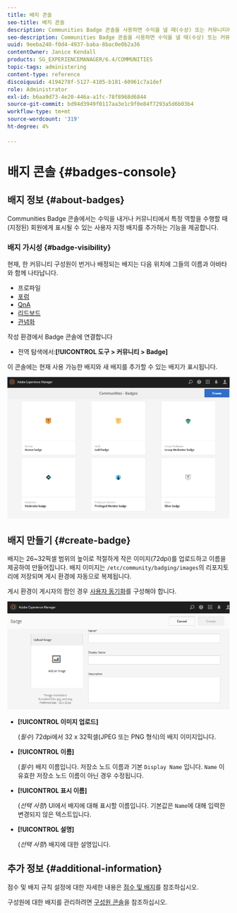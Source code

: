 ```yaml
---
title: 배지 콘솔
seo-title: 배지 콘솔
description: Communities Badge 콘솔을 사용하면 수익을 낼 때(수상) 또는 커뮤니티에서 특정 역할을 수행할 때(지정된) 회원에게 표시될 수 있는 사용자 지정 배지를 추가할 수 있습니다
seo-description: Communities Badge 콘솔을 사용하면 수익을 낼 때(수상) 또는 커뮤니티에서 특정 역할을 수행할 때(지정된) 회원에게 표시될 수 있는 사용자 지정 배지를 추가할 수 있습니다
uuid: 9eeba240-f0d4-4937-baba-8bac0e0b2a36
contentOwner: Janice Kendall
products: SG_EXPERIENCEMANAGER/6.4/COMMUNITIES
topic-tags: administering
content-type: reference
discoiquuid: 4194278f-5127-4105-b181-60961c7a1def
role: Administrator
exl-id: b6aa9d73-4e20-446a-a1fc-78f8968d6844
source-git-commit: bd94d3949f0117aa3e1c9f0e84f7293a5d6b03b4
workflow-type: tm+mt
source-wordcount: '319'
ht-degree: 4%

---
```


# 배지 콘솔 {#badges-console}

## 배지 정보 {#about-badges}

Communities Badge 콘솔에서는 수익을 내거나 커뮤니티에서 특정 역할을 수행할 때(지정된) 회원에게 표시될 수 있는 사용자 지정 배지를 추가하는 기능을 제공합니다.

### 배지 가시성 {#badge-visibility}

현재, 한 커뮤니티 구성원이 번거나 배정되는 배지는 다음 위치에 그들의 이름과 아바타와 함께 나타납니다.

* 프로파일
* [포럼](forum.md)
* [QnA](working-with-qna.md)
* [리드보드](enabling-leaderboard.md)
* [관념화](ideation-feature.md)

작성 환경에서 Badge 콘솔에 연결합니다

* 전역 탐색에서:**[!UICONTROL 도구 > 커뮤니티 > Badge]**

이 콘솔에는 현재 사용 가능한 배지와 새 배지를 추가할 수 있는 배지가 표시됩니다.

![chlimage_1-242](assets/chlimage_1-242.png)

## 배지 만들기 {#create-badge}

배지는 26~32픽셀 범위의 높이로 적절하게 작은 이미지(72dpi)를 업로드하고 이름을 제공하여 만들어집니다. 배지 이미지는 `/etc/community/badging/images`의 리포지토리에 저장되며 게시 환경에 자동으로 복제됩니다.

게시 환경이 게시자의 팜인 경우 [사용자 동기화](sync.md)를 구성해야 합니다.

![chlimage_1-243](assets/chlimage_1-243.png)

* **[!UICONTROL 이미지 업로드]**

   (*필수*) 72dpi에서 32 x 32픽셀(JPEG 또는 PNG 형식)의 배지 이미지입니다.

* **[!UICONTROL 이름]**

   (*필수*) 배지 이름입니다. 저장소 노드 이름과 기본 `Display Name` 입니다. `Name` 이 유효한 저장소 노드 이름이 아닌 경우 수정됩니다.

* **[!UICONTROL 표시 이름]**

   (*선택 사항*) UI에서 배지에 대해 표시할 이름입니다. 기본값은 `Name`에 대해 입력한 변경되지 않은 텍스트입니다.

* **[!UICONTROL 설명]**

   (*선택 사항*) 배지에 대한 설명입니다.

## 추가 정보 {#additional-information}

점수 및 배지 규칙 설정에 대한 자세한 내용은 [점수 및 배지](implementing-scoring.md)를 참조하십시오.

구성원에 대한 배지를 관리하려면 [구성원 콘솔](members.md)을 참조하십시오.
